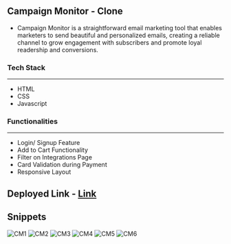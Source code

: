 ## Campaign Monitor - Clone

- Campaign Monitor is a straightforward email marketing tool that enables marketers to send beautiful and personalized emails, creating a reliable channel to grow engagement with subscribers and promote loyal readership and conversions.

### Tech Stack

------------



- HTML
- CSS
- Javascript



### Functionalities

------------

- Login/ Signup Feature
- Add to Cart Functionality
- Filter on Integrations Page
- Card Validation during Payment
- Responsive Layout

## Deployed Link -  [Link](https://zippy-creponne-5eea24.netlify.app/)

## Snippets
<img src='https://drive.google.com/uc?export=view&id=1FO5rm9c4gK4yiS02Z3BeZCKfRQUDZLTB' alt='CM1'>

<img src='https://drive.google.com/uc?export=view&id=1oU78LhoKGs3kRK_DUGjkOiG2lFbJX_I4' alt='CM2'>

<img src='https://drive.google.com/uc?export=view&id=1PvNC85jgeOBvnJI60NIB1EDnsjfxs_i-' alt='CM3'>

<img src='https://drive.google.com/uc?export=view&id=1TRqJhS2-xf0JUFVROKjPhky1ySeOcW-O' alt='CM4'>

<img src='https://drive.google.com/uc?export=view&id=1BVrVJn3iJyu_-CrJozbOgE7g_KJuFN4l' alt='CM5'>

<img src='https://drive.google.com/uc?export=view&id=13m0O01Tj5Uhq1_UTk_ewA1Wv_oE4k_wq' alt='CM6'>
